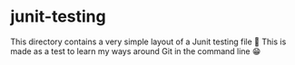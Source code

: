 # junit-testing
This directory contains a very simple layout of a Junit testing file 🤖
This is made as a test to learn my ways around Git in the command line 😁

